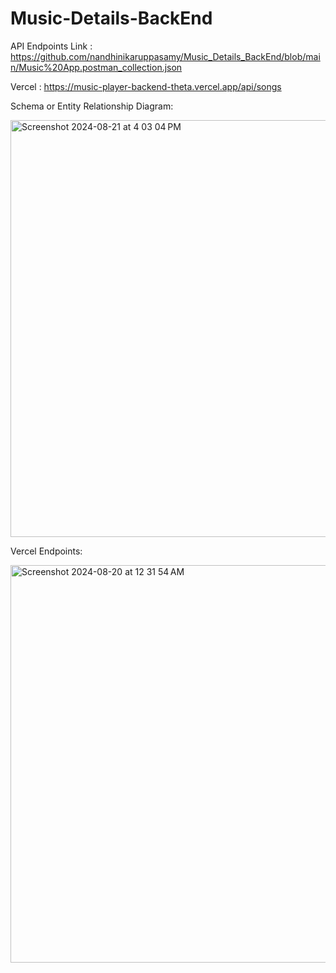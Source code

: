 # Music-Details-BackEnd

API Endpoints Link : https://github.com/nandhinikaruppasamy/Music_Details_BackEnd/blob/main/Music%20App.postman_collection.json

Vercel : https://music-player-backend-theta.vercel.app/api/songs

Schema or Entity Relationship Diagram:

<img width="667" alt="Screenshot 2024-08-21 at 4 03 04 PM" src="https://github.com/user-attachments/assets/b1a2048c-3a92-4aac-9f2a-add0e123fcb8">




Vercel Endpoints:

<img width="636" alt="Screenshot 2024-08-20 at 12 31 54 AM" src="https://github.com/user-attachments/assets/cf72ef18-38d9-478c-a8a4-86fbffa90e5e">

